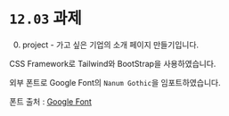 # `12.03` 과제

0. project - 가고 싶은 기업의 소개 페이지 만들기입니다.

CSS Framework로 Tailwind와 BootStrap을 사용하였습니다.

외부 폰트로 Google Font의 `Nanum Gothic`을 임포트하였습니다.

폰트 출처 : [Google Font](https://fonts.google.com/specimen/Nanum+Gothic)
